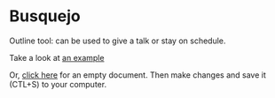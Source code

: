 # Busquejo
Outline tool: can be used to give a talk or stay on schedule. 

Take a look at [an example](https://travisa9.github.io/Busquejo/)

Or, [click here](https://travisa9.github.io/Busquejo/docs/empty.html) for an empty document. Then make changes and save it (CTL+S) to your computer.
